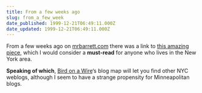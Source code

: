```yaml
---
title: From a few weeks ago
slug: from_a_few_week
date_published: 1999-12-21T06:49:11.000Z
date_updated: 1999-12-21T06:49:11.000Z
---
```


From a few weeks ago on [mrbarrett.com](http://www.mrbarrett.com) there was a link to [this amazing piece](http://www.atomicarchive.com/Example/Example1.shtml), which I would consider a **must-read** for anyone who lives in the New York area.

**Speaking of which**, [Bird on a Wire](http://students.washington.edu/lwinn/bird/map/)‘s blog map will let you find other NYC weblogs, although I seem to have a strange propensity for Minneapolitan blogs.
